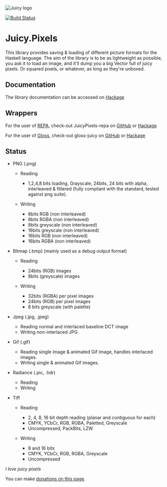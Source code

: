 ![Juicy logo](https://raw.github.com/Twinside/Juicy.Pixels/master/docimages/juicy.png)


[![Build Status](https://travis-ci.org/Twinside/Juicy.Pixels.png?branch=master)](https://travis-ci.org/Twinside/Juicy.Pixels)

Juicy.Pixels
============

This library provides saving & loading of different picture formats for the
Haskell language. The aim of the library is to be as lightweight as possible,
you ask it to load an image, and it'll dump you a big Vector full of juicy
pixels. Or squared pixels, or whatever, as long as they're unboxed.

Documentation
-------------
The library documentation can be accessed on [Hackage](http://hackage.haskell.org/package/JuicyPixels)

Wrappers
--------
For the user of
[REPA](http://www.haskell.org/haskellwiki/Numeric_Haskell:_A_Repa_Tutorial),
check-out JuicyPixels-repa on
[GitHub](https://github.com/TomMD/JuicyPixels-repa) or
[Hackage](http://hackage.haskell.org/package/JuicyPixels-repa)

For the user of
[Gloss](http://hackage.haskell.org/package/gloss),
check-out gloss-juicy on
[GitHub](https://github.com/alpmestan/gloss-juicy) or
[Hackage](http://hackage.haskell.org/package/gloss-juicy)

Status
------

 - PNG    (.png) 
    * Reading 
        - 1,2,4,8 bits loading, Grayscale, 24bits, 24 bits with alpha,
          interleaved & filtered (fully compliant with the standard,
          tested against png suite).

    * Writing
        - 8bits RGB (non interleaved)
        - 8bits RGBA (non interleaved)
        - 8bits greyscale (non interleaved)
        - 16bits greyscale (non interleaved)
        - 16bits RGB (non interleaved)
        - 16bits RGBA (non interleaved)

 - Bitmap (.bmp) (mainly used as a debug output format)
    * Reading
        - 24bits (RGB) images
        - 8bits (greyscale) images

    * Writing
        - 32bits (RGBA) per pixel images
        - 24bits (RGB) per pixel images
        - 8 bits greyscale (with palette)

 - Jpeg   (.jpg, .jpeg) 
    * Reading normal and interlaced baseline DCT image
    * Writing non-interlaced JPG

 - Gif (.gif)
    * Reading single image & animated Gif image, handles interlaced images.
    * Writing single & animated Gif images.

 - Radiance (.pic, .hdr)
    * Reading
    * Writing

 - Tiff
    * Reading
        - 2, 4, 8, 16 bit depth reading (planar and contiguous for each)
        - CMYK, YCbCr, RGB, RGBA, Paletted, Greyscale
        - Uncompressed, PackBits, LZW

    * Writing
        - 8 and 16 bits
        - CMYK, YCbCr, RGB, RGBA, Greyscale
        - Uncompressed

_I love juicy pixels_

You can make [donations on this page](http://twinside.github.com/Juicy.Pixels/).

